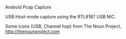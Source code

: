 Android Pcap Capture

USB Host-mode capture using the RTL8187 USB NIC.

Some icons (USB, Channel hop) from The Noun Project,
http://thenounproject.com

